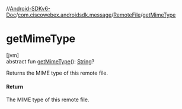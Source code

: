 //[Android-SDKv6-Doc](../../../index.md)/[com.ciscowebex.androidsdk.message](../index.md)/[RemoteFile](index.md)/[getMimeType](get-mime-type.md)

# getMimeType

[jvm]\
abstract fun [getMimeType](get-mime-type.md)(): [String](https://kotlinlang.org/api/latest/jvm/stdlib/kotlin/-string/index.html)?

Returns the MIME type of this remote file.

#### Return

The MIME type of this remote file.
